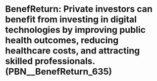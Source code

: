 # BenefReturn: __Private investors can benefit from investing in digital technologies by improving public health outcomes, reducing healthcare costs, and attracting skilled professionals.__ (PBN__BenefReturn_635)

